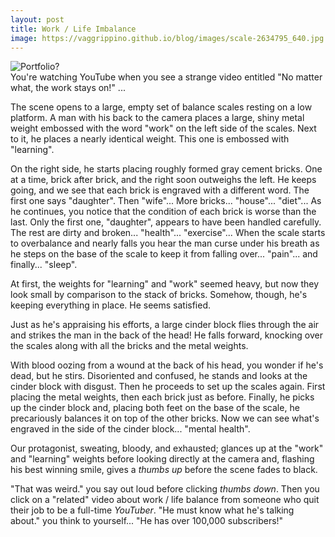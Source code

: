 ```yaml
---
layout: post
title: Work / Life Imbalance
image: https://vaggrippino.github.io/blog/images/scale-2634795_640.jpg
---
```

<img style="display: block; margin: auto;" alt="Portfolio?" src="https://vaggrippino.github.io/blog/images/scale-2634795_640.jpg">
You're watching YouTube when you see a strange video entitled "No matter what, the work stays on!" ...

The scene opens to a large, empty set of balance scales resting on a low platform. A man with his back to the camera places a large, shiny metal weight embossed with the word "work" on the left side of the scales. Next to it, he places a nearly identical weight. This one is embossed with "learning".

On the right side, he starts placing roughly formed gray cement bricks. One at a time, brick after brick, and the right soon outweighs the left. He keeps going, and we see that each brick is engraved with a different word. The first one says "daughter". Then "wife"... More bricks... "house"... "diet"... As he continues, you notice that the condition of each brick is worse than the last. Only the first one, "daughter", appears to have been handled carefully. The rest are dirty and broken... "health"... "exercise"... When the scale starts to overbalance and nearly falls you hear the man curse under his breath as he steps on the base of the scale to keep it from falling over... "pain"... and finally... "sleep".

At first, the weights for "learning" and "work" seemed heavy, but now they look small by comparison to the stack of bricks. Somehow, though, he's keeping everything in place. He seems satisfied.

Just as he's appraising his efforts, a large cinder block flies through the air and strikes the man in the back of the head! He falls forward, knocking over the scales along with all the bricks and the metal weights.

With blood oozing from a wound at the back of his head, you wonder if he's dead, but he stirs. Disoriented and confused, he stands and looks at the cinder block with disgust. Then he proceeds to set up the scales again. First placing the metal weights, then each brick just as before. Finally, he picks up the cinder block and, placing both feet on the base of the scale, he precariously balances it on top of the other bricks. Now we can see what's engraved in the side of the cinder block... "mental health".

Our protagonist, sweating, bloody, and exhausted; glances up at the "work" and "learning" weights before looking directly at the camera and, flashing his best winning smile, gives a *thumbs up* before the scene fades to black.

"That was weird." you say out loud before clicking *thumbs down*. Then you click on a "related" video about work / life balance from someone who quit their job to be a full-time *YouTuber*. "He must know what he's talking about." you think to yourself... "He has over 100,000 subscribers!"
